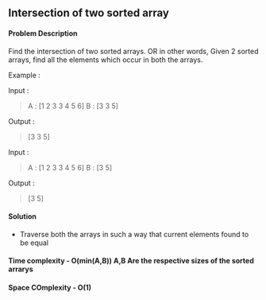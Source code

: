 ## Intersection of two sorted array

#### Problem Description
Find the intersection of two sorted arrays.
OR in other words,
Given 2 sorted arrays, find all the elements which occur in both the arrays.

Example :

Input : 
>    A : [1 2 3 3 4 5 6]
>    B : [3 3 5]

Output : 
> [3 3 5]

Input : 
>    A : [1 2 3 3 4 5 6]
>    B : [3 5]

Output :
> [3 5]

#### Solution 
- Traverse both the arrays in such a way that current elements found to be equal

#### Time complexity - O(min(A,B)) A,B Are the respective sizes of the sorted arrarys
#### Space COmplexity - O(1)
